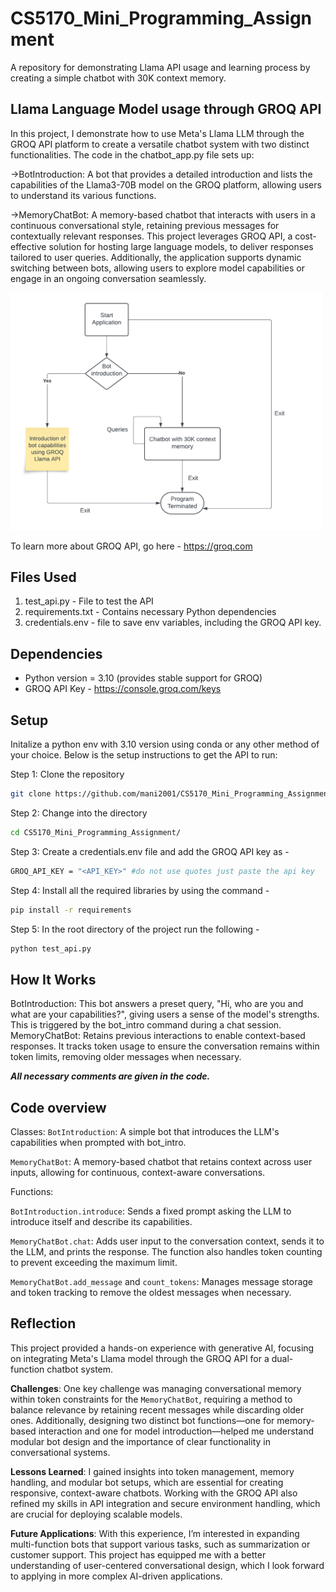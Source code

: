 # CS5170_Mini_Programming_Assignment
A repository for demonstrating Llama API usage and learning process by creating a simple chatbot with 30K context memory.

## Llama Language Model usage through GROQ API

In this project, I demonstrate how to use Meta's Llama LLM through the GROQ API platform to create a versatile chatbot system with two distinct functionalities. The code in the chatbot_app.py file sets up:

->BotIntroduction: A bot that provides a detailed introduction and lists the capabilities of the Llama3-70B model on the GROQ platform, allowing users to understand its various functions.

->MemoryChatBot: A memory-based chatbot that interacts with users in a continuous conversational style, retaining previous messages for contextually relevant responses.
This project leverages GROQ API, a cost-effective solution for hosting large language models, to deliver responses tailored to user queries. Additionally, the application supports dynamic switching between bots, allowing users to explore model capabilities or engage in an ongoing conversation seamlessly.

<img src="image.png" alt="Chatbot Workflow" width="500">

To learn more about GROQ API, go here - https://groq.com

## Files Used

1) test_api.py - File to test the API
2) requirements.txt - Contains necessary Python dependencies
3) credentials.env - file to save env variables, including the GROQ API key.

## Dependencies 

 - Python version = 3.10 (provides stable support for GROQ)
 - GROQ API Key - https://console.groq.com/keys

## Setup

Initalize a python env with 3.10 version using conda or any other method of your choice. Below is the setup instructions to get the API to run:

Step 1: Clone the repository
```bash
git clone https://github.com/mani2001/CS5170_Mini_Programming_Assignment.git
```

Step 2: Change into the directory
```bash
cd CS5170_Mini_Programming_Assignment/
```

Step 3: Create a credentials.env file and add the GROQ API key as - 
```bash
GROQ_API_KEY = "<API_KEY>" #do not use quotes just paste the api key
```

Step 4: Install all the required libraries by using the command - 
```bash
pip install -r requirements
```

Step 5: In the root directory of the project run the following -
```bash
python test_api.py
```
## How It Works

BotIntroduction: This bot answers a preset query, "Hi, who are you and what are your capabilities?", giving users a sense of the model's strengths. This is triggered by the bot_intro command during a chat session.
MemoryChatBot: Retains previous interactions to enable context-based responses. It tracks token usage to ensure the conversation remains within token limits, removing older messages when necessary.

***All necessary comments are given in the code.***

## Code overview

Classes:
`BotIntroduction`: A simple bot that introduces the LLM's capabilities when prompted with bot_intro.

`MemoryChatBot`: A memory-based chatbot that retains context across user inputs, allowing for continuous, context-aware conversations.

Functions:

`BotIntroduction.introduce`: Sends a fixed prompt asking the LLM to introduce itself and describe its capabilities.

`MemoryChatBot.chat`: Adds user input to the conversation context, sends it to the LLM, and prints the response. The function also handles token counting to prevent exceeding the maximum limit.

`MemoryChatBot.add_message` and `count_tokens`: Manages message storage and token tracking to remove the oldest messages when necessary.


## Reflection

This project provided a hands-on experience with generative AI, focusing on integrating Meta's Llama model through the GROQ API for a dual-function chatbot system. 

**Challenges**: One key challenge was managing conversational memory within token constraints for the `MemoryChatBot`, requiring a method to balance relevance by retaining recent messages while discarding older ones. Additionally, designing two distinct bot functions—one for memory-based interaction and one for model introduction—helped me understand modular bot design and the importance of clear functionality in conversational systems.

**Lessons Learned**: I gained insights into token management, memory handling, and modular bot setups, which are essential for creating responsive, context-aware chatbots. Working with the GROQ API also refined my skills in API integration and secure environment handling, which are crucial for deploying scalable models.

**Future Applications**: With this experience, I’m interested in expanding multi-function bots that support various tasks, such as summarization or customer support. This project has equipped me with a better understanding of user-centered conversational design, which I look forward to applying in more complex AI-driven applications.

